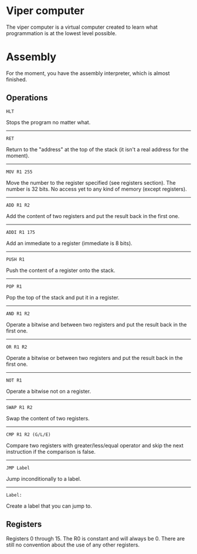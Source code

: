 # Viper computer

The viper computer is a virtual computer created to learn what programmation is at the lowest level possible.

# Assembly

For the moment, you have the assembly interpreter, which is almost finished.

## Operations

```
HLT
```
Stops the program no matter what.

---

```
RET
```
Return to the "address" at the top of the stack (it isn't a real address for the moment).

---

```
MOV R1 255
```
Move the number to the register specified (see registers section).
The number is 32 bits.
No access yet to any kind of memory (except registers).

---

```
ADD R1 R2
```
Add the content of two registers and put the result back in the first one.

---

```
ADDI R1 175
```
Add an immediate to a register (immediate is 8 bits).

---

```
PUSH R1
```
Push the content of a register onto the stack.

---

```
POP R1
```
Pop the top of the stack and put it in a register.

---

```
AND R1 R2
```
Operate a bitwise and between two registers and put the result back in the first one.

---

```
OR R1 R2
```
Operate a bitwise or between two registers and put the result back in the first one.

---

```
NOT R1
```
Operate a bitwise not on a register.

---

```
SWAP R1 R2
```
Swap the content of two registers.

---

```
CMP R1 R2 (G/L/E)
```
Compare two registers with greater/less/equal operator and skip the next instruction if the comparison is false.

---

```
JMP Label
```
Jump inconditionally to a label.

---

```
Label:
```
Create a label that you can jump to.

## Registers

Registers 0 through 15.
The R0 is constant and will always be 0.
There are still no convention about the use of any other registers.
